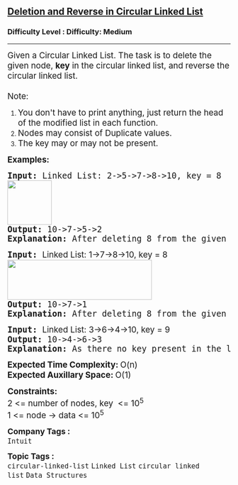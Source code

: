 <h2><a href="https://www.geeksforgeeks.org/problems/deletion-and-reverse-in-linked-list/1?itm_source=geeksforgeeks&itm_medium=article&itm_campaign=practice_card">Deletion and Reverse in Circular Linked List</a></h2><h3>Difficulty Level : Difficulty: Medium</h3><hr><div class="problems_problem_content__Xm_eO"><p><span style="font-size: 14pt;">Given a Circular Linked List. The task is to delete the given node, <strong>key</strong> in the circular linked list, and reverse the circular linked list.<br><br>Note: </span></p>
<ol>
<li><span style="font-size: 14pt;">You don't have to print anything, just return the head of the modified list in each function.</span></li>
<li><span style="font-size: 14pt;">Nodes may consist of Duplicate values.</span></li>
<li><span style="font-size: 14pt;">The key may or may not be present.</span></li>
</ol>
<p><span style="font-size: 14pt;"><strong>Examples:</strong></span></p>
<pre><span style="font-size: 14pt;"><strong>Input:</strong> Linked List: 2-&gt;5-&gt;7-&gt;8-&gt;10, key = 8<br><img src="https://media.geeksforgeeks.org/img-practice/prod/addEditProblem/700622/Web/Other/blobid0_1721115190.png" height="100"></span><br><span style="font-size: 14pt;"><strong>Output:</strong> 10-&gt;7-&gt;5-&gt;2 <br><strong>Explanation: </strong>After deleting 8 from the given circular linked list, it has elements as 2, 5, 7, 10. Now, reversing this list will result in 10, 7, 5, 2 &amp; the resultant list is also circular.</span></pre>
<pre><span style="font-size: 14pt;"><strong>Input: </strong><span style="font-family: -apple-system, 'system-ui', 'Segoe UI', Roboto, Oxygen, Ubuntu, Cantarell, 'Open Sans', 'Helvetica Neue', sans-serif; white-space: normal;">Linked List: 1-&gt;7-&gt;8-&gt;10, key = 8<br></span><img src="https://media.geeksforgeeks.org/img-practice/prod/addEditProblem/700622/Web/Other/blobid2_1721115281.png" width="326" height="90"><br><strong>Output: </strong>10-&gt;7-&gt;1
<strong>Explanation: </strong>After deleting 8 from the given circular linked list, it has elements as 1, 7,10. Now, reversing this list will result in 10, 7, 1 &amp; the resultant list is also circular.</span></pre>
<pre><span style="font-size: 14pt;"><strong>Input: </strong><span style="font-family: -apple-system, 'system-ui', 'Segoe UI', Roboto, Oxygen, Ubuntu, Cantarell, 'Open Sans', 'Helvetica Neue', sans-serif; white-space: normal;">Linked List: 3-&gt;6-&gt;4-&gt;10, key = 9</span><br><strong>Output: </strong>10-&gt;4-&gt;6-&gt;3
<strong>Explanation: </strong>As there no key present in the list, so simply reverse the list &amp; the resultant list is also circular.</span></pre>
<p><span style="font-size: 14pt;"><strong>Expected Time Complexity: </strong>O(n)<strong><br></strong><strong style="font-family: -apple-system, BlinkMacSystemFont, 'Segoe UI', Roboto, Oxygen, Ubuntu, Cantarell, 'Open Sans', 'Helvetica Neue', sans-serif;">Expected Auxillary Space</strong><strong style="font-family: -apple-system, BlinkMacSystemFont, 'Segoe UI', Roboto, Oxygen, Ubuntu, Cantarell, 'Open Sans', 'Helvetica Neue', sans-serif;">: </strong><span style="font-family: -apple-system, BlinkMacSystemFont, 'Segoe UI', Roboto, Oxygen, Ubuntu, Cantarell, 'Open Sans', 'Helvetica Neue', sans-serif;">O(1)</span></span></p>
<p><span style="font-size: 14pt;"><strong>Constraints:</strong><br>2 &lt;= number of nodes, key&nbsp; &lt;= 10<sup>5</sup><br>1 &lt;= node -&gt; data &lt;= 10<sup>5</sup></span></p></div><p><span style=font-size:18px><strong>Company Tags : </strong><br><code>Intuit</code>&nbsp;<br><p><span style=font-size:18px><strong>Topic Tags : </strong><br><code>circular-linked-list</code>&nbsp;<code>Linked List</code>&nbsp;<code>circular linked list</code>&nbsp;<code>Data Structures</code>&nbsp;